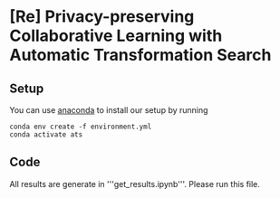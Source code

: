 # [Re] Privacy-preserving Collaborative Learning with Automatic Transformation Search

## Setup
You can use [anaconda](https://www.anaconda.com/distribution/) to install our setup by running
```
conda env create -f environment.yml
conda activate ats
```

## Code
All results are generate in '''get_results.ipynb'''. Please run this file.